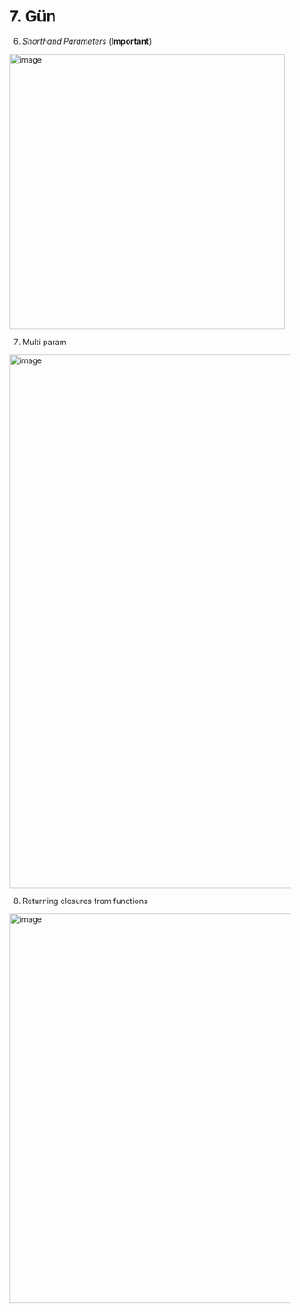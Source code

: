 # 7. Gün

6. *Shorthand Parameters* (**Important**)

<img width="493" alt="image" src="https://user-images.githubusercontent.com/56068905/187604338-68079844-b0b1-412c-b7d8-f75a2e2ed15d.png">

7. Multi param

<img width="955" alt="image" src="https://user-images.githubusercontent.com/56068905/187605041-ca6bc45c-1132-46ad-a3f6-bd3a78e2733c.png">

8. Returning closures from functions

<img width="697" alt="image" src="https://user-images.githubusercontent.com/56068905/187610052-34077342-5a56-40a9-b4f2-52a0806e7e12.png">

